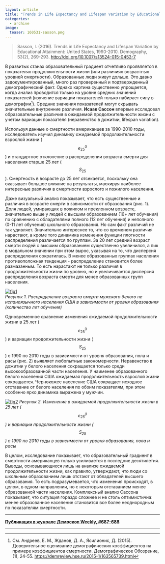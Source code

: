 ```yaml
---
layout: article
title: "Trends in Life Expectancy and Lifespan Variation by Educational Attainment: United States, 1990-2010"
categories: 
  - archive
image:
  teaser: 160531-sasson.png
---
```


> Sasson, I. (2016). Trends in Life Expectancy and Lifespan Variation by Educational Attainment: United States, 1990-2010. Demography, 53(2), 269-293. http://doi.org/10.1007/s13524-015-0453-7

В развитых станах образовательный градиент отчетливо проявляется в показателях продолжительности жизни (или различиях возрастных уровней смертности). Образованные люди живут дольше. Это давно задокументированный, много раз проверенный и подтвержденный демографический факт. Однако картина существенно упрощается, когда анализ проводится только на уровне средних значений показателей (изучение вариации показателей только набирает силу в демографии[^1]). Средние значения показателей могут скрывать значительные внутренние различия. **Исаак Сассон** впервые исследовал образовательные различия в ожидаемой продолжительности жизни с учетом вариации показателя (неравенство в дожитии, lifespan variation).

Используя данные о смертности американцев за 1990-2010 годы, исследователь изучил динамику ожидаемой продолжительности взрослой жизни ($$ {e}_{25}^{0} $$) и стандартное отклонение в распределении возраста смерти для населения старше 25 лет ($$ {S}_{25} $$). Смертность в возрасте до 25 лет отсекается, поскольку она оказывает большое влияние на результаты, маскируя наиболее интересные различия в смертности взрослого и пожилого населения.

Даже визуальный анализ показывает, что есть существенные и различия в возрасте смерти в зависимости от образования (рис. 1). Доля людей, умирающих в пожилом и преклонном возрасте, значительно выше у людей с высшим образованием (16+ лет обучения) по сравнению с обладателями полного (12 лет обучения) и неполного (0-11 лет обучения) школьного образования. Но сам факт различий не так удивляет. Значительно интереснее то, что со временем различия нарастают, а кроме того динамика изменения функции плотности распределения различается по группам. За 20 лет средний возраст смерти людей с высшим образованием существенно увеличился, а пик в модальном значении при этом вырос, указывая на то, что дисперсия распределения сократилась. В менее образованных группах населения противоположная тенденция - распределение становится более размазанным. То есть нарастают не только различия в продолжительности жизни по уровню, но и увеличивается дисперсия распределения возраста смерти для менее образованных групп населения.

[![fig1][f1]][f1]  
*Рисунок 1. Распределение возраста смерти мужского белого не испаноязычного населения США в зависимости от уровня образования (количество лет обучения)*

Одновременное сравнение изменения ожидаемой продолжительности жизни в 25 лет ($$ {e}_{25}^{0} $$) и вариации продолжительности жизни ($$ {S}_{25} $$) с 1990 по 2010 годы в зависимости от уровня образования, пола и расы (рис. 2) выявляет любопытные закономерности. Неравенство в дожитии у белого населения сокращается только среди высокообразованной части населения. У наименее образованного белого населения США ожидаемая продолжительность взрослой жизни сокращается. Чернокожее население США сокращает исходное отставание от белого населения по обоим показателям, при этом особенно ярко динамика выражена у мужчин.

[![fig2][f2]][f2]
*Рисунок 2. Изменение в ожидаемой продолжительности жизни в 25 лет ($$ {e}_{25}^{0} $$) и вариации продолжительности жизни ($$ {S}_{25} $$) с 1990 по 2010 годы в зависимости от уровня образования, пола и расы*

В целом, исследование показывает, что образовательный градиент в смертности американцев только усиливается в последние десятилетия. Выводы, основывающиеся лишь на анализе ожидаемой продолжительности жизни, как правило, утверждают, что люди со школьным образованием лишь отстают от обладателей высшего образования. То есть подразумевается, что изменения происходят, в целом, в одном направлении, но с некоторым отставанием менее образованной части населения. Комплексный анализ Сассона показывает, что ситуация гораздо сложнее и не столь оптимистична: менее образованное население становится все более неоднородным по показателям смертности.



[f1]: /dem-digest/images/2016/687-fig-01.png
[f2]: /dem-digest/images/2016/687-fig-02.png

[^1]: См. Андреев, Е. М., Жданов, Д. А., Ясилионис, Д. (2015). Доверительное оценивание демографических коэффициентов на примере коэффициентов смертности. Демографическое Обозрение, (1), 24-55. https://demreview.hse.ru/2015-1/163565739.html


***
**[Публикация в жунрале Демоскоп Weekly, #687-688](http://demoscope.ru/weekly/2016/0687/digest01.php)**  

***